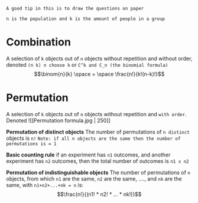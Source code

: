 ```
A good tip in this is to draw the questions on paper

n is the population and k is the amount of people in a group
```

# Combination
A selection of `k` objects out of `n` objects without repetition and without order, denoted `(n k) n choose k` or `C^k and C_n (the binomial formula)`
$$\binom{n}{k} \space = \space \frac{n!}{k!(n-k)!}$$
# Permutation
A selection of `k` objects out of `n` objects without repetition and `with order`. Denoted
![[Permutation formula.jpg | 250]]

**Permutation of distinct objects**
The number of permutations of `n distinct` objects is `n!`
`Note: if all n objects are the same then the number of permutations is = 1`

**Basic counting rule**
if an experiment has `n1` outcomes, and another experiment has `n2` outcomes, then the total number of outcomes is `n1 x n2`

**Permutation of indistinguishable objects**
The number of permutations of `n` objects, from which `n1` are the same, `n2` are the same, ...., and `nk` are the same, with
`n1+n2+...+nk = n` is:
$$\frac{n!}{(n1! * n2! * ... * nk!)}$$


